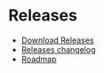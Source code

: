 # Releases
* [Download Releases](https://download.nextcloud.com/desktop/releases)
* [Releases changelog](https://github.com/nextcloud/desktop/wiki/Releases-2.5-series-changelog)
* [Roadmap](https://github.com/nextcloud/desktop/wiki/Desktop-Client-Roadmap)